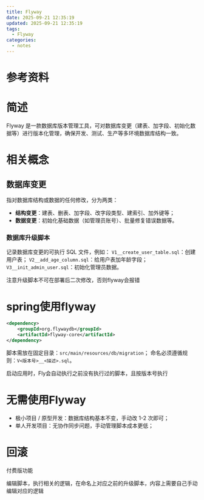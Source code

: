 ```yaml
---
title: Flyway
date: 2025-09-21 12:35:19
updated: 2025-09-21 12:35:19
tags:
  - Flyway
categories:
  - notes
---
```


# 参考资料

# 简述

Flyway 是一款数据库版本管理工具，可对数据库变更（建表、加字段、初始化数据等）进行版本化管理，确保开发、测试、生产等多环境数据库结构一致。

# 相关概念

## 数据库变更

指对数据库结构或数据的任何修改，分为两类：

- **结构变更**：建表、删表、加字段、改字段类型、建索引、加外键等；
- **数据变更**：初始化基础数据（如管理员账号）、批量修复错误数据等。

### 数据库升级脚本

记录数据库变更的可执行 SQL 文件，例如：
`V1__create_user_table.sql`：创建用户表；
`V2__add_age_column.sql`：给用户表加年龄字段；
`V3__init_admin_user.sql`：初始化管理员数据。

注意升级脚本不可在部署后二次修改，否则flyway会报错

# spring使用flyway

```xml
<dependency>
    <groupId>org.flywaydb</groupId>
    <artifactId>flyway-core</artifactId>
</dependency>
```

脚本需放在固定目录：`src/main/resources/db/migration`；
命名必须遵循规则：`V<版本号>__<描述>.sql`。

启动应用时，Fly会自动执行之前没有执行过的脚本，且按版本号执行

# 无需使用Flyway

- 极小项目 / 原型开发：数据库结构基本不变，手动改 1-2 次即可；
- 单人开发项目：无协作同步问题，手动管理脚本成本更低；

# 回滚

付费版功能

编辑脚本，执行相关的逻辑，在命名上对应之前的升级脚本，内容上需要自己手动编辑对应的逻辑